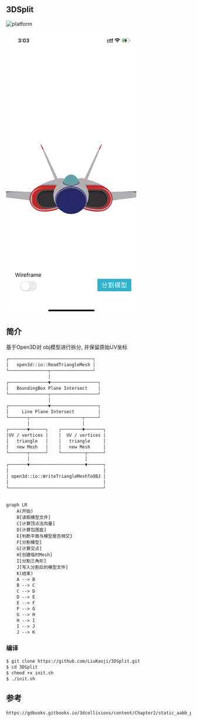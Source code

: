 ## 3DSplit
![platform](https://img.shields.io/badge/platform-ios-lightgrey.svg)  

![preview](https://github.com/LiuKaoji/3DSplit/blob/main/screenshot.gif)

## 简介
基于Open3D对 obj模型进行拆分, 并保留原始UV坐标 
```none
┌────────────────────────────────┐
│   open3d::io::ReadTriangleMesh │
└───────────────┬────────────────┘    
                │  
┌───────────────▼──────────────────┐
│   BoundingBox Plane Intersect    │
└───────────────┬──────────────────┘ 
                │
┌───────────────▼──────────────────┐
│     Line Plane Intersect         │
└───────┬────────────────────┬─────┘ 
        │                    │        
┌───────▼──────┐    ┌────────▼───────┐
│UV / vertices │    │  UV / vertices │
│   triangle   │    │   triangle     │
│   new Mesh   │    │   new Mesh     │
└───────┬──────┘    └─────────┬──────┘
        │                     │     
┌───────▼─────────────────────▼──────┐
│                                    │
│ open3d::io::WriteTriangleMeshToOBJ │
│                                    │
└────────────────────────────────────┘


```

```mermaid
graph LR
    A(开始)
    B[读取模型文件]
    C[计算顶点法向量]
    D[计算包围盒]
    E{判断平面与模型是否相交}
    F[分割模型]
    G[计算交点]
    H[创建临时Mesh]
    I[分割三角形]
    J[写入分割后的模型文件]
    K(结束)
    A --> B
    B --> C
    C --> D
    D --> E
    E --> F
    F --> G
    G --> H
    H --> I
    I --> J
    J --> K
```



### 编译
```
$ git clone https://github.com/LiuKaoji/3DSplit.git
$ cd 3DSplit
$ chmod +x init.sh
$ ./init.sh
```


## 参考
```bash
https://gdbooks.gitbooks.io/3dcollisions/content/Chapter2/static_aabb_plane.html
```




